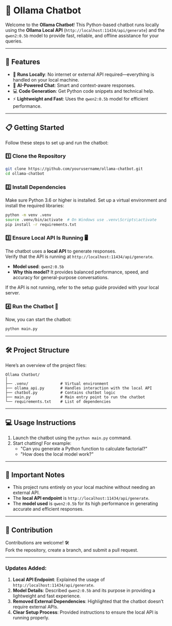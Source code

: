 
# 🤖 Ollama Chatbot

Welcome to the **Ollama Chatbot**! This Python-based chatbot runs locally using the **Ollama Local API** (`http://localhost:11434/api/generate`) and the `qwen2:0.5b` model to provide fast, reliable, and offline assistance for your queries.

---

## 🌟 Features

- 🏡 **Runs Locally**: No internet or external API required—everything is handled on your local machine.
- 🤖 **AI-Powered Chat**: Smart and context-aware responses.
- 💻 **Code Generation**: Get Python code snippets and technical help.
- ⚡ **Lightweight and Fast**: Uses the `qwen2:0.5b` model for efficient performance.

---

## 📋 Getting Started

Follow these steps to set up and run the chatbot:

### 1️⃣ Clone the Repository

```bash
git clone https://github.com/yourusername/ollama-chatbot.git
cd ollama-chatbot
```

### 2️⃣ Install Dependencies

Make sure Python 3.6 or higher is installed. Set up a virtual environment and install the required libraries:

```bash
python -m venv .venv
source .venv/bin/activate  # On Windows use .venv\Scripts\activate
pip install -r requirements.txt
```

### 3️⃣ Ensure Local API Is Running 🖥️

The chatbot uses a **local API** to generate responses.  
Verify that the API is running at `http://localhost:11434/api/generate`.

- **Model used**: `qwen2:0.5b`  
- **Why this model?** It provides balanced performance, speed, and accuracy for general-purpose conversations.

If the API is not running, refer to the setup guide provided with your local server.

### 4️⃣ Run the Chatbot 🚀

Now, you can start the chatbot:

```bash
python main.py
```

---

## 🛠️ Project Structure

Here’s an overview of the project files:

```
Ollama Chatbot/
│
├── .venv/              # Virtual environment
├── ollama_api.py       # Handles interaction with the local API
├── chatbot.py          # Contains chatbot logic
├── main.py             # Main entry point to run the chatbot
└── requirements.txt    # List of dependencies
```

---

## 💻 Usage Instructions

1. Launch the chatbot using the `python main.py` command.
2. Start chatting! For example:
   - "Can you generate a Python function to calculate factorial?"
   - "How does the local model work?"

---

## 📌 Important Notes

- This project runs entirely on your local machine without needing an external API.  
- The **local API endpoint** is `http://localhost:11434/api/generate`.  
- The **model used** is `qwen2:0.5b` for its high performance in generating accurate and efficient responses.  

---

## 🤝 Contribution

Contributions are welcome! 🛠️  
Fork the repository, create a branch, and submit a pull request.

---


### **Updates Added**:
1. **Local API Endpoint**: Explained the usage of `http://localhost:11434/api/generate`.
2. **Model Details**: Described `qwen2:0.5b` and its purpose in providing a lightweight and fast experience.
3. **Removed External Dependencies**: Highlighted that the chatbot doesn’t require external APIs.
4. **Clear Setup Process**: Provided instructions to ensure the local API is running properly.
